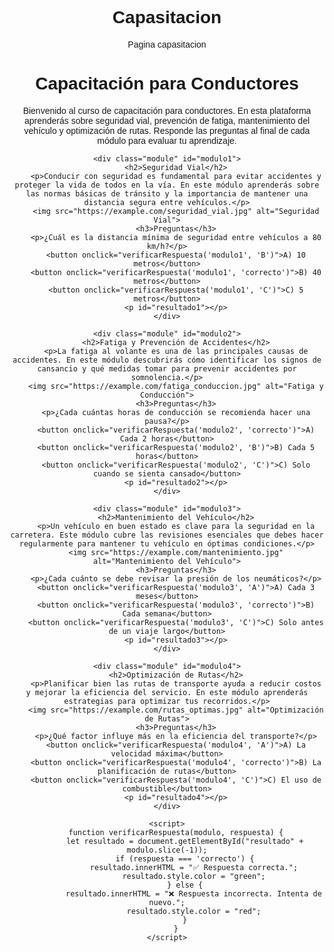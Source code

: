 # Capasitacion
Pagina capasitacion
<!DOCTYPE html>
<html lang="es">
<head>
    <meta charset="UTF-8">
    <meta name="viewport" content="width=device-width, initial-scale=1.0">
    <title>Capacitación para Conductores</title>
    <style>
        body { font-family: Arial, sans-serif; text-align: center; }
        .module { border: 2px solid #333; padding: 20px; margin: 20px; border-radius: 10px; }
        button { padding: 10px; margin: 10px; cursor: pointer; }
        img { width: 80%; max-width: 500px; margin-top: 10px; border-radius: 10px; }
    </style>
</head>
<body>
    <h1>Capacitación para Conductores</h1>
    <p>Bienvenido al curso de capacitación para conductores. En esta plataforma aprenderás sobre seguridad vial, prevención de fatiga, mantenimiento del vehículo y optimización de rutas. Responde las preguntas al final de cada módulo para evaluar tu aprendizaje.</p>
    
    <div class="module" id="modulo1">
        <h2>Seguridad Vial</h2>
        <p>Conducir con seguridad es fundamental para evitar accidentes y proteger la vida de todos en la vía. En este módulo aprenderás sobre las normas básicas de tránsito y la importancia de mantener una distancia segura entre vehículos.</p>
        <img src="https://example.com/seguridad_vial.jpg" alt="Seguridad Vial">
        <h3>Preguntas</h3>
        <p>¿Cuál es la distancia mínima de seguridad entre vehículos a 80 km/h?</p>
        <button onclick="verificarRespuesta('modulo1', 'B')">A) 10 metros</button>
        <button onclick="verificarRespuesta('modulo1', 'correcto')">B) 40 metros</button>
        <button onclick="verificarRespuesta('modulo1', 'C')">C) 5 metros</button>
        <p id="resultado1"></p>
    </div>
    
    <div class="module" id="modulo2">
        <h2>Fatiga y Prevención de Accidentes</h2>
        <p>La fatiga al volante es una de las principales causas de accidentes. En este módulo descubrirás cómo identificar los signos de cansancio y qué medidas tomar para prevenir accidentes por somnolencia.</p>
        <img src="https://example.com/fatiga_conduccion.jpg" alt="Fatiga y Conducción">
        <h3>Preguntas</h3>
        <p>¿Cada cuántas horas de conducción se recomienda hacer una pausa?</p>
        <button onclick="verificarRespuesta('modulo2', 'correcto')">A) Cada 2 horas</button>
        <button onclick="verificarRespuesta('modulo2', 'B')">B) Cada 5 horas</button>
        <button onclick="verificarRespuesta('modulo2', 'C')">C) Solo cuando se sienta cansado</button>
        <p id="resultado2"></p>
    </div>
    
    <div class="module" id="modulo3">
        <h2>Mantenimiento del Vehículo</h2>
        <p>Un vehículo en buen estado es clave para la seguridad en la carretera. Este módulo cubre las revisiones esenciales que debes hacer regularmente para mantener tu vehículo en óptimas condiciones.</p>
        <img src="https://example.com/mantenimiento.jpg" alt="Mantenimiento del Vehículo">
        <h3>Preguntas</h3>
        <p>¿Cada cuánto se debe revisar la presión de los neumáticos?</p>
        <button onclick="verificarRespuesta('modulo3', 'A')">A) Cada 3 meses</button>
        <button onclick="verificarRespuesta('modulo3', 'correcto')">B) Cada semana</button>
        <button onclick="verificarRespuesta('modulo3', 'C')">C) Solo antes de un viaje largo</button>
        <p id="resultado3"></p>
    </div>
    
    <div class="module" id="modulo4">
        <h2>Optimización de Rutas</h2>
        <p>Planificar bien las rutas de transporte ayuda a reducir costos y mejorar la eficiencia del servicio. En este módulo aprenderás estrategias para optimizar tus recorridos.</p>
        <img src="https://example.com/rutas_optimas.jpg" alt="Optimización de Rutas">
        <h3>Preguntas</h3>
        <p>¿Qué factor influye más en la eficiencia del transporte?</p>
        <button onclick="verificarRespuesta('modulo4', 'A')">A) La velocidad máxima</button>
        <button onclick="verificarRespuesta('modulo4', 'correcto')">B) La planificación de rutas</button>
        <button onclick="verificarRespuesta('modulo4', 'C')">C) El uso de combustible</button>
        <p id="resultado4"></p>
    </div>
    
    <script>
        function verificarRespuesta(modulo, respuesta) {
            let resultado = document.getElementById("resultado" + modulo.slice(-1));
            if (respuesta === 'correcto') {
                resultado.innerHTML = "✅ Respuesta correcta.";
                resultado.style.color = "green";
            } else {
                resultado.innerHTML = "❌ Respuesta incorrecta. Intenta de nuevo.";
                resultado.style.color = "red";
            }
        }
    </script>
</body>
</html>
